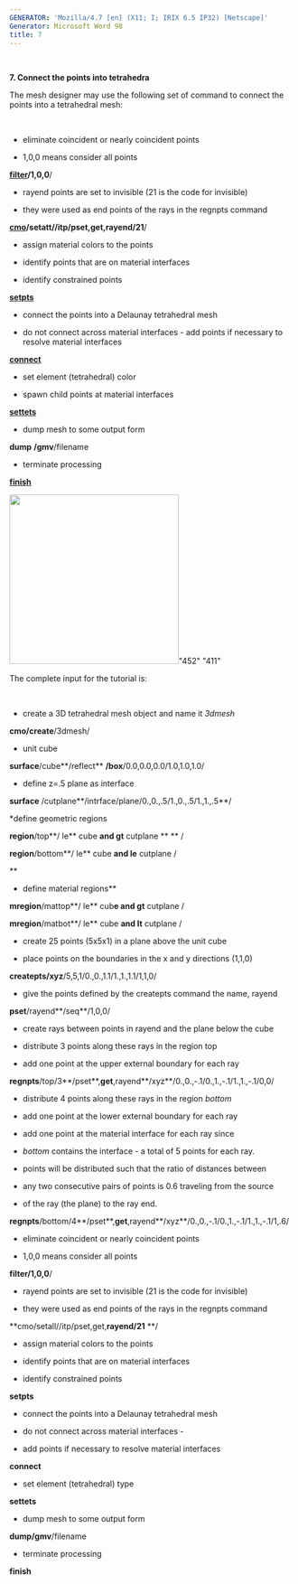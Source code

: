 ```yaml
---
GENERATOR: 'Mozilla/4.7 [en] (X11; I; IRIX 6.5 IP32) [Netscape]'
Generator: Microsoft Word 98
title: 7
---
```


 

 **7. Connect the points into tetrahedra**

The mesh designer may use the following set of command to connect the
points into a tetrahedral mesh:

 

* eliminate coincident or nearly coincident points

* 1,0,0 means consider all points

**[filter](FILTER.md)/1,0,0**/

* rayend points are set to invisible (21 is the code for invisible)

* they were used as end points of the rays in the regnpts command

**[cmo](cmo_setatt.md)/setatt//itp/pset,get,rayend/21**/

* assign material colors to the points

* identify points that are on material interfaces

* identify constrained points

**[setpts](SETPTS.md)**

* connect the points into a Delaunay tetrahedral mesh

* do not connect across material interfaces - add points if necessary
to resolve material interfaces

**[connect](CONNECT1.md)**

* set element (tetrahedral) color

* spawn child points at material interfaces

**[settets](SETTETS.md)**

* dump mesh to some output form

**dump** **/gmv**/filename

* terminate processing

**[finish](FINISH.md)**

<img height="300" width="300" src="Image229.gif">"452" "411"

The complete input for the tutorial is:

 

* create a 3D tetrahedral mesh object and name it *3dmesh*

**cmo/create**/3dmesh/

* unit cube

**surface**/cube**/reflect** **/box**/0.0,0.0,0.0/1.0,1.0,1.0/

* define z=.5 plane as interface

**surface** /cutplane**/intrface/plane/0.,0.,.5/1.,0.,.5/1.,1.,.5**/

*define geometric regions

**region**/top**/ le** cube **and gt** cutplane ** ** /

**region**/bottom**/ le** cube **and le** cutplane /

**
* define material regions**

**mregion**/mattop**/ le** cub**e and gt** cutplane /

**mregion**/matbot**/ le** cube **and lt** cutplane /

* create 25 points (5x5x1) in a plane above the unit cube

* place points on the boundaries in the x and y directions (1,1,0)

**createpts/xyz**/5,5,1/0.,0.,1.1/1.,1.,1.1/1,1,0/

* give the points defined by the createpts command the name, rayend

**pset**/rayend**/seq**/1,0,0/

* create rays between points in rayend and the plane below the cube

* distribute 3 points along these rays in the region top

* add one point at the upper external boundary for each ray

**regnpts**/top/3**/pset**,**get**,rayend**/xyz**/0.,0.,-.1/0.,1.,-.1/1.,1.,-.1/0,0/

* distribute 4 points along these rays in the region *bottom*

* add one point at the lower external boundary for each ray

* add one point at the material interface for each ray since

* *bottom* contains the interface - a total of 5 points for each ray.

* points will be distributed such that the ratio of distances between

* any two consecutive pairs of points is 0.6 traveling from the source

* of the ray (the plane) to the ray end.

**regnpts**/bottom/4**/pset**,**get**,rayend**/xyz**/0.,0.,-.1/0.,1.,-.1/1.,1.,-.1/1,.6/

* eliminate coincident or nearly coincident points

* 1,0,0 means consider all points

**filter/1,0,0**/

* rayend points are set to invisible (21 is the code for invisible)

* they were used as end points of the rays in the regnpts command

**cmo/setall//itp/pset,get,**rayend/21** **/

* assign material colors to the points

* identify points that are on material interfaces

* identify constrained points

**setpts**

* connect the points into a Delaunay tetrahedral mesh

* do not connect across material interfaces -

* add points if necessary to resolve material interfaces

**connect**

* set element (tetrahedral) type

**settets**

* dump mesh to some output form

**dump/gmv**/filename

* terminate processing

**finish**
